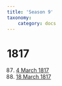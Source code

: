 ```yaml
---
title: 'Season 9'
taxonomy:
    category: docs
---
```


# 1817

87. [4 March 1817](meeting-87)
88. [18 March 1817](meeting-88)

